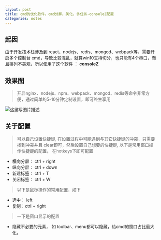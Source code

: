 ```yaml
---
layout: post
title: cmd的优化软件，cmd分屏，美化，多任务-consoleZ配置
categories: notes
---
```


## 起因

由于开发技术栈涉及到 react、nodejs、redis、mongod、webpack等，需要开启多个控制台 cmd，导致比较混乱，就算win10支持切分，也只能有4个串口，而且排列不美观，所以使用了这个软件 ： **consoleZ**

## 效果图

> 开启nginx、nodejs、npm、webpack、mongod、redis等命令非常方便，通过简单的5-10分钟定制设置，即可终生享用

![这里写图片描述](http://img.blog.csdn.net/20170901153825605?watermark/2/text/aHR0cDovL2Jsb2cuY3Nkbi5uZXQvc2hpbmVwYW4=/font/5a6L5L2T/fontsize/400/fill/I0JBQkFCMA==/dissolve/70/gravity/SouthEast)

## 关于配置

> 可以自己设置快捷键, 在设置过程中可能遇到与其它快捷键的冲突，只需要找到冲突并且 clear即可，然后设置自己想要的快捷键, 以下是常用窗口操作快捷键的配置， 在hotkeys下即可配置

- 横向分屏： ctrl + right
- 纵向分屏： ctrl + down
- 新建标签： ctrl + T
- 关闭标签： ctrl + W

> 以下是鼠标操作的常用配置，如下

- 选中： left
- 复制：ctrl + right

> 一下是窗口显示的配置

- 隐藏不必要的元素， 如 toolbar、menu都可以隐藏，给cmd的窗口占比最大化。